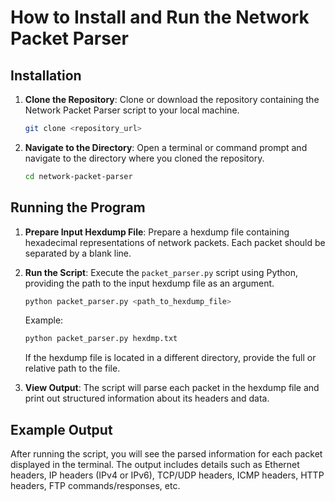 # How to Install and Run the Network Packet Parser

## Installation

1. **Clone the Repository**: Clone or download the repository containing the Network Packet Parser script to your local machine.

    ```bash
    git clone <repository_url>
    ```

2. **Navigate to the Directory**: Open a terminal or command prompt and navigate to the directory where you cloned the repository.

    ```bash
    cd network-packet-parser
    ```

## Running the Program

1. **Prepare Input Hexdump File**: Prepare a hexdump file containing hexadecimal representations of network packets. Each packet should be separated by a blank line.

2. **Run the Script**: Execute the `packet_parser.py` script using Python, providing the path to the input hexdump file as an argument.

    ```bash
    python packet_parser.py <path_to_hexdump_file>
    ```

    Example:

    ```bash
    python packet_parser.py hexdmp.txt
    ```

    If the hexdump file is located in a different directory, provide the full or relative path to the file.

3. **View Output**: The script will parse each packet in the hexdump file and print out structured information about its headers and data.

## Example Output

After running the script, you will see the parsed information for each packet displayed in the terminal. The output includes details such as Ethernet headers, IP headers (IPv4 or IPv6), TCP/UDP headers, ICMP headers, HTTP headers, FTP commands/responses, etc.
